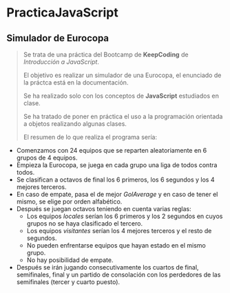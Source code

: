 # PracticaJavaScript

## Simulador de Eurocopa

> Se trata de una práctica del Bootcamp de **KeepCoding** de *Introducción a JavaScript*.
>
> El objetivo es realizar un simulador de una Eurocopa, el enunciado de la práctca está en la documentación.
> 
> Se ha realizado solo con los conceptos de **JavaScript** estudiados en clase.
>
> Se ha tratado de poner en práctica el uso a la programación orientada a objetos realizando algunas clases.
>
> El resumen de lo que realiza el programa sería:

- Comenzamos con 24 equipos que se reparten aleatoriamente en 6 grupos de 4 equipos.
- Empieza la Eurocopa, se juega en cada grupo una liga de todos contra todos.
- Se clasifican a octavos de final los 6 primeros, los 6 segundos y los 4 mejores terceros.
- En caso de empate, pasa el de mejor *GolAverage* y en caso de tener el mismo, se elige por orden alfabético.
- Después se juegan octavos teniendo en cuenta varias reglas:
    - Los equipos *locales* serían los 6 primeros y los 2 segundos en cuyos grupos no se haya clasificado el tercero.
    - Los equipos *visitantes* serían los 4 mejores terceros y el resto de segundos.
    - No pueden enfrentarse equipos que hayan estado en el mismo grupo.
    - No hay posibilidad de empate.
- Después se irán jugando consecutivamente los cuartos de final, semifinales, final y un partido de consolación con los perdedores de las semifinales (tercer y cuarto puesto).



